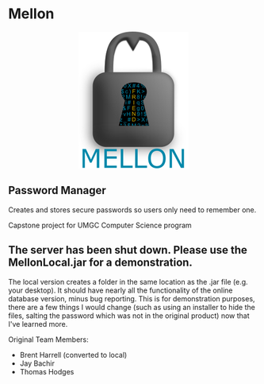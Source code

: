 # Mellon
<p align="center">
  <img width="221" height="275" src="https://github.com/BCHarrell/Mellon/blob/master/src/resources/mellon_logo_large.png">
</p>

## Password Manager
Creates and stores secure passwords so users only need to remember one.

Capstone project for UMGC Computer Science program

## The server has been shut down. Please use the MellonLocal.jar for a demonstration.
The local version creates a folder in the same location as the .jar file (e.g. your desktop). It should have nearly all the functionality of the online database version, minus bug reporting. This is for demonstration purposes, there are a few things I would change (such as using an installer to hide the files, salting the password which was not in the original product) now that I've learned more.


Original Team Members: 
   * Brent Harrell (converted to local)
   * Jay Bachir
   * Thomas Hodges
